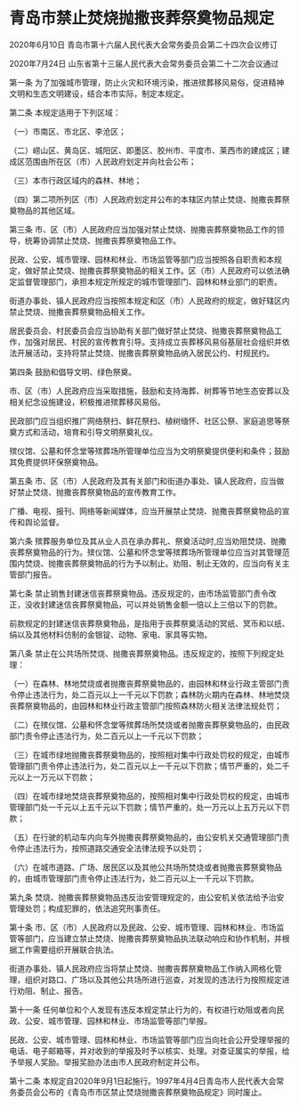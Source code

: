 # 青岛市禁止焚烧抛撒丧葬祭奠物品规定

2020年6月10日 青岛市第十六届人民代表大会常务委员会第二十四次会议修订

2020年7月24日 山东省第十三届人民代表大会常务委员会第二十二次会议通过

<!-- INFO END -->

第一条 为了加强城市管理，防止火灾和环境污染，推进殡葬移风易俗，促进精神文明和生态文明建设，结合本市实际，制定本规定。

第二条 本规定适用于下列区域：

（一）市南区、市北区、李沧区；

（二）崂山区、黄岛区、城阳区、即墨区、胶州市、平度市、莱西市的建成区；建成区范围由所在区（市）人民政府划定并向社会公布；

（三）本市行政区域内的森林、林地；

（四）第二项所列区（市）人民政府划定并公布的本辖区内禁止焚烧、抛撒丧葬祭奠物品的其他区域。

第三条 市、区（市）人民政府应当加强对禁止焚烧、抛撒丧葬祭奠物品工作的领导，统筹协调禁止焚烧、抛撒丧葬祭奠物品工作。

民政、公安、城市管理、园林和林业、市场监管等部门应当按照各自职责和本规定，做好禁止焚烧、抛撒丧葬祭奠物品的相关工作。区（市）人民政府可以依法确定监督管理部门，承担本规定所规定的城市管理部门、园林和林业部门的职责。

街道办事处、镇人民政府应当按照本规定和区（市）人民政府的规定，做好辖区内禁止焚烧、抛撒丧葬祭奠物品相关工作。

居民委员会、村民委员会应当协助有关部门做好禁止焚烧、抛撒丧葬祭奠物品工作，加强对居民、村民的宣传教育引导。支持成立丧葬移风易俗基层社会组织并依法开展活动，支持将禁止焚烧、抛撒丧葬祭奠物品纳入居民公约、村规民约。

第四条 鼓励和倡导文明、绿色祭奠。

市、区（市）人民政府应当采取措施，鼓励和支持海葬、树葬等节地生态安葬以及相关纪念设施建设，积极推进殡葬移风易俗。

民政部门应当组织推广网络祭扫、鲜花祭扫、植树缅怀、社区公祭、家庭追思等祭奠方式和活动，培育和引导文明祭奠礼仪。

殡仪馆、公墓和怀念堂等殡葬场所管理单位应当为文明祭奠提供便利和条件；鼓励其免费提供环保祭奠物品。

第五条 市、区（市）人民政府及其有关部门和街道办事处、镇人民政府，应当做好禁止焚烧、抛撒丧葬祭奠物品的宣传教育工作。

广播、电视、报刊、网络等新闻媒体，应当开展禁止焚烧、抛撒丧葬祭奠物品的宣传和舆论监督。

第六条 殡葬服务单位及其从业人员在承办葬礼、祭奠活动时,应当劝阻焚烧、抛撒丧葬祭奠物品的行为。殡仪馆、公墓和怀念堂等殡葬场所管理单位应当对其管理范围内焚烧、抛撒丧葬祭奠物品的行为予以制止。劝阻、制止无效的，应当向有关主管部门报告。

第七条 禁止销售封建迷信丧葬祭奠物品。违反规定的，由市场监管部门责令改正，没收封建迷信丧葬祭奠物品，可以并处销售金额一倍以上三倍以下的罚款。

前款规定的封建迷信丧葬祭奠物品，是指用于丧葬祭奠活动的冥纸、冥币和以纸、绢以及其他材料仿制的金银锭、动物、家电、家具等实物。

第八条 禁止在公共场所焚烧、抛撒丧葬祭奠物品。违反规定的，按照下列规定处理：

（一）在森林、林地焚烧或者抛撒丧葬祭奠物品的，由园林和林业行政主管部门责令停止违法行为，处二百元以上一千元以下罚款；森林防火期内在森林、林地焚烧丧葬祭奠物品的，由园林和林业行政主管部门按照森林防火相关法律法规处罚；

（二）在殡仪馆、公墓和怀念堂等殡葬场所焚烧或者抛撒丧葬祭奠物品的，由民政部门责令停止违法行为，处二百元以上一千元以下罚款；

（三）在城市绿地抛撒丧葬祭奠物品的，按照相对集中行政处罚权的规定，由城市管理部门责令停止违法行为，处二百元以上一千元以下罚款；情节严重的，处二千元以上一万元以下罚款；

（四）在城市绿地焚烧丧葬祭奠物品的，按照相对集中行政处罚权的规定，由城市管理部门处一千元以上五千元以下罚款；情节严重的，处一万元以上五万元以下罚款；

（五）在行驶的机动车内向车外抛撒丧葬祭奠物品的，由公安机关交通管理部门责令停止违法行为，按照道路交通安全法律法规予以处罚；

（六）在城市道路、广场、居民区以及其他公共场所焚烧或者抛撒丧葬祭奠物品的，由城市管理部门责令停止违法行为，处二百元以上一千元以下罚款。

第九条 焚烧、抛撒丧葬祭奠物品违反治安管理规定的，由公安机关依法给予治安管理处罚；构成犯罪的，依法追究刑事责任。

第十条 市、区（市）人民政府以及民政、公安、城市管理、园林和林业、市场监管等部门，应当建立禁止焚烧、抛撒丧葬祭奠物品执法联动响应和协作机制，并根据工作需要组织开展联合执法。

街道办事处、镇人民政府应当将禁止焚烧、抛撒丧葬祭奠物品工作纳入网格化管理，组织对路口、广场以及其他公共场所进行巡查，对发现的违法行为按照规定进行劝阻、制止、报告。

第十一条 任何单位和个人发现有违反本规定禁止行为的，有权进行劝阻或者向民政、公安、城市管理、园林和林业、市场监管等部门举报。

民政、公安、城市管理、园林和林业、市场监管等部门应当向社会公开受理举报的电话、电子邮箱等，并对收到的举报及时予以核实、处理。对查证属实的举报，给予举报人奖励。举报奖励办法由市人民政府制定并公布。

第十二条 本规定自2020年9月1日起施行。1997年4月4日青岛市人民代表大会常务委员会公布的《青岛市市区禁止焚烧抛撒丧葬祭奠物品规定》同时废止。
